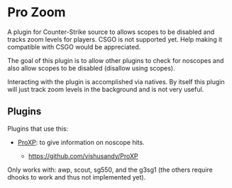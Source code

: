 # Pro Zoom

A plugin for Counter-Strike source to allows scopes to be disabled and tracks zoom levels for players.  CSGO is not supported yet.  Help making it compatible with CSGO would be appreciated.

The goal of this plugin is to allow other plugins to check for noscopes and also allow scopes to be disabled (disallow using scopes).

Interacting with the plugin is accomplished via natives.  By itself this plugin will just track zoom levels in the background and is not very useful.

## Plugins

Plugins that use this:

- [ProXP](https://github.com/vishusandy/ProXP): to give information on noscope hits.
  
  - https://github.com/vishusandy/ProXP

Only works with: awp, scout, sg550, and the g3sg1 (the others require dhooks to work and thus not implemented yet).
